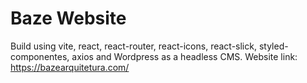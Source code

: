 # Baze Website

Build using vite, react, react-router, react-icons, react-slick, styled-componentes, axios and Wordpress as a headless CMS.
Website link: https://bazearquitetura.com/
